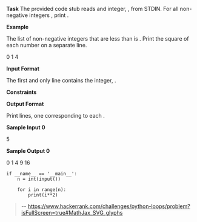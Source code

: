 **Task**
The provided code stub reads and integer, , from STDIN. For all non-negative integers , print .

**Example**

The list of non-negative integers that are less than is . Print the square of each number on a separate line.

0
1
4

**Input Format**

The first and only line contains the integer, .

**Constraints**

**Output Format**

Print lines, one corresponding to each .

**Sample Input 0**

5

**Sample Output 0**

0
1
4
9
16
```
if __name__ == '__main__':
    n = int(input())
    
    for i in range(n):
        print(i**2)
```
> -- https://www.hackerrank.com/challenges/python-loops/problem?isFullScreen=true#MathJax_SVG_glyphs
